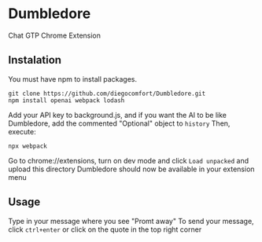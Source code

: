 # Dumbledore
Chat GTP Chrome Extension

## Instalation
You must have npm to install packages.
```
git clone https://github.com/diegocomfort/Dumbledore.git
npm install openai webpack lodash
```
Add your API key to background.js, and if you want the AI to be like Dumbledore, add the commented "Optional" object to `history`
Then, execute:
```
npx webpack
```
Go to chrome://extensions, turn on dev mode and click `Load unpacked` and upload this directory
Dumbledore should now be available in your extension menu

## Usage
Type in your message where you see "Promt away"
To send your message, click `ctrl+enter` or click on the quote in the top right corner
